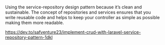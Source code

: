 Using the service-repository design pattern because it’s clean and sustainable. The concept of repositories and services ensures that you write reusable code and helps to keep your controller as simple as possible making them more readable.

https://dev.to/safventure23/implement-crud-with-laravel-service-repository-pattern-1dkl
